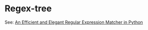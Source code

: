 # Regex-tree

See: [An Efficient and Elegant Regular Expression Matcher in Python ](http://morepypy.blogspot.no/2010/05/efficient-and-elegant-regular.html)
